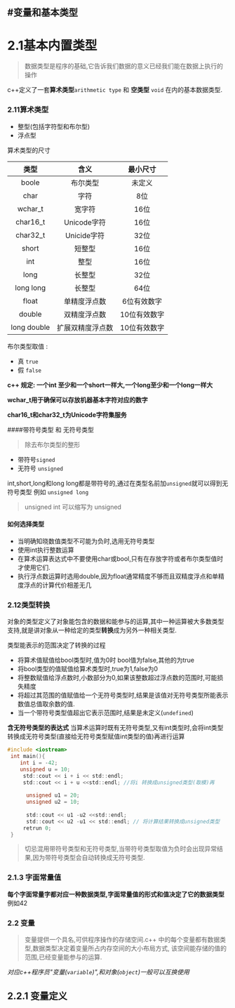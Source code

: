 #变量和基本类型
---
# 2.1基本内置类型

> 数据类型是程序的基础,它告诉我们数据的意义已经我们能在数据上执行的操作

c++定义了一套**算术类型**`arithmetic type` 和 **空类型** `void` 在内的基本数据类型. 
    
### 2.11算术类型
+ 整型(包括字符型和布尔型)
+ 浮点型

算术类型的尺寸

|   类型  |   含义  |   最小尺寸    |
|   :---: |   :---: |   :---:       |
| boole   | 布尔类型      | 未定义 |
| char    | 字符          | 8位 |
| wchar_t | 宽字符        | 16位|
| char16_t| Unicode字符   | 16位|
| char32_t| Unicide字符   | 32位|
| short   | 短整型        | 16位|
| int     | 整型          | 16位|
| long    | 长整型        | 32位|
| long long|长整型        | 64位|
| float   | 单精度浮点数  | 6位有效数字  |
| double  |双精度浮点数   | 10位有效数字 |
| long double | 扩展双精度浮点数 | 10位有效数字 | 

布尔类型取值 :
 + 真 `true`
 + 假 `false`
 
 **c++ 规定: 一个int 至少和一个short一样大,一个long至少和一个long一样大**
 
**wchar_t用于确保可以存放机器基本字符对应的数字**

**char16_t和char32_t为Unicode字符集服务**

####带符号类型 和 无符号类型
> 除去布尔类型的整形
+ 带符号`signed`
+ 无符号 `unsigned`

int,short,long和long long都是带符号的,通过在类型名前加`unsigned`就可以得到无符号类型
例如 `unsigned long`
> unsigned int 可以缩写为 unsigned 

#### **如何选择类型**
 
 * 当明确知晓数值类型不可能为负时,选用无符号类型
 * 使用int执行整数运算
 * 在算术运算表达式中不要使用char或bool,只有在存放字符或者布尔类型值时才使用它们.
 * 执行浮点数运算时选用double,因为float通常精度不够而且双精度浮点和单精度浮点的计算代价相差无几

### 2.12类型转换
 对象的类型定义了对象能包含的数据和能参与的运算,其中一种运算被大多数类型支持,就是讲对象从一种给定的类型**转换**成为另外一种相关类型.
 
类型能表示的范围决定了转换的过程

+ 将算术值赋值给bool类型时,值为0时 bool值为false,其他的为true
+ 将bool类型的值赋值给算术类型时,true为1,false为0
+ 将整数赋值给浮点数时,小数部分为0,如果该整数超过浮点数的范围时,可能损失精度
+ 将超过其范围的值赋值给一个无符号类型时,结果是该值对无符号类型所能表示数值总值取余数的值.
+ 当一个带符号类型值超出它表示范围时,结果是未定义(`undefined`)

**含无符号类型的表达式**
当算术运算时既有无符号类型,又有int类型时,会将int类型转换成无符号类型(直接给无符号类型赋值int类型的值)再进行运算
```objectivec
#include <iostream>
 int main(){
    int i = -42;
    unsigned u = 10;
     std::cout << i + i << std::endl;
     std::cout << i + u <<std::endl; //将i 转换成unsigned类型(取模)再 
         
      unsigned u1 = 20;
      unsigned u2 = 10;
     
      std::cout << u1 -u2 <<std::endl;
      std::cout << u2 -u1 << std::endl; // 将计算结果转换成unsigned类型    
     retrun 0;
 }
```
> 切忌混用带符号类型和无符号类型,当带符号类型取值为负时会出现异常结果,因为带符号类型会自动转换成无符号类型.

### 2.1.3 字面常量值
**每个字面常量字都对应一种数据类型,字面常量值的形式和值决定了它的数据类型** 例如42

### 2.2 变量
> 变量提供一个具名,可供程序操作的存储空间.c++ 中的每个变量都有数据类型,数据类型决定着变量所占内存空间的大小布局方式,
该空间能存储的值的范围,已经变量能参与的运算.  

*对应c++程序员"变量(`variable`)",和对象(`object`)一般可以互换使用*
 
## 2.2.1 变量定义

